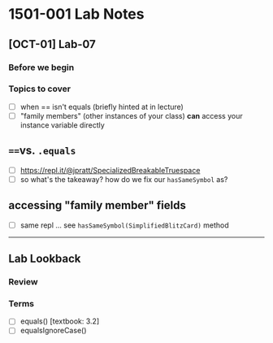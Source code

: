 # 1501-001 Lab Notes

## [OCT-01] Lab-07

### Before we begin

### Topics to cover

- [ ] when == isn't equals (briefly hinted at in lecture)
- [ ] "family members" (other instances of your class) **can** access your instance variable directly

## `==`vs. `.equals`

- [ ] <https://repl.it/@jpratt/SpecializedBreakableTruespace>
- [ ] so what's the takeaway? how do we fix our `hasSameSymbol` as?

## accessing "family member" fields

- [ ] same repl ... see `hasSameSymbol(SimplifiedBlitzCard)` method

---

## Lab Lookback

### Review

### Terms

- [ ] equals() [textbook: 3.2]
- [ ] equalsIgnoreCase()
